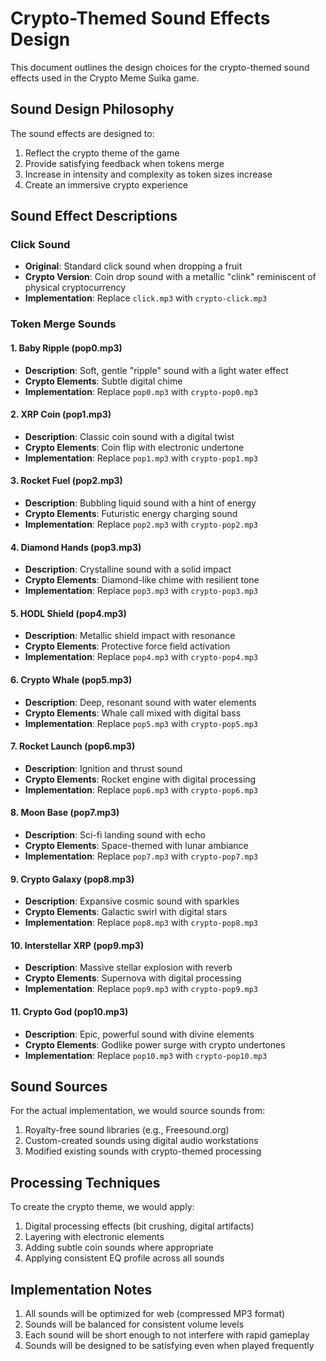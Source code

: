 # Crypto-Themed Sound Effects Design

This document outlines the design choices for the crypto-themed sound effects used in the Crypto Meme Suika game.

## Sound Design Philosophy

The sound effects are designed to:
1. Reflect the crypto theme of the game
2. Provide satisfying feedback when tokens merge
3. Increase in intensity and complexity as token sizes increase
4. Create an immersive crypto experience

## Sound Effect Descriptions

### Click Sound
- **Original**: Standard click sound when dropping a fruit
- **Crypto Version**: Coin drop sound with a metallic "clink" reminiscent of physical cryptocurrency
- **Implementation**: Replace `click.mp3` with `crypto-click.mp3`

### Token Merge Sounds

#### 1. Baby Ripple (pop0.mp3)
- **Description**: Soft, gentle "ripple" sound with a light water effect
- **Crypto Elements**: Subtle digital chime
- **Implementation**: Replace `pop0.mp3` with `crypto-pop0.mp3`

#### 2. XRP Coin (pop1.mp3)
- **Description**: Classic coin sound with a digital twist
- **Crypto Elements**: Coin flip with electronic undertone
- **Implementation**: Replace `pop1.mp3` with `crypto-pop1.mp3`

#### 3. Rocket Fuel (pop2.mp3)
- **Description**: Bubbling liquid sound with a hint of energy
- **Crypto Elements**: Futuristic energy charging sound
- **Implementation**: Replace `pop2.mp3` with `crypto-pop2.mp3`

#### 4. Diamond Hands (pop3.mp3)
- **Description**: Crystalline sound with a solid impact
- **Crypto Elements**: Diamond-like chime with resilient tone
- **Implementation**: Replace `pop3.mp3` with `crypto-pop3.mp3`

#### 5. HODL Shield (pop4.mp3)
- **Description**: Metallic shield impact with resonance
- **Crypto Elements**: Protective force field activation
- **Implementation**: Replace `pop4.mp3` with `crypto-pop4.mp3`

#### 6. Crypto Whale (pop5.mp3)
- **Description**: Deep, resonant sound with water elements
- **Crypto Elements**: Whale call mixed with digital bass
- **Implementation**: Replace `pop5.mp3` with `crypto-pop5.mp3`

#### 7. Rocket Launch (pop6.mp3)
- **Description**: Ignition and thrust sound
- **Crypto Elements**: Rocket engine with digital processing
- **Implementation**: Replace `pop6.mp3` with `crypto-pop6.mp3`

#### 8. Moon Base (pop7.mp3)
- **Description**: Sci-fi landing sound with echo
- **Crypto Elements**: Space-themed with lunar ambiance
- **Implementation**: Replace `pop7.mp3` with `crypto-pop7.mp3`

#### 9. Crypto Galaxy (pop8.mp3)
- **Description**: Expansive cosmic sound with sparkles
- **Crypto Elements**: Galactic swirl with digital stars
- **Implementation**: Replace `pop8.mp3` with `crypto-pop8.mp3`

#### 10. Interstellar XRP (pop9.mp3)
- **Description**: Massive stellar explosion with reverb
- **Crypto Elements**: Supernova with digital processing
- **Implementation**: Replace `pop9.mp3` with `crypto-pop9.mp3`

#### 11. Crypto God (pop10.mp3)
- **Description**: Epic, powerful sound with divine elements
- **Crypto Elements**: Godlike power surge with crypto undertones
- **Implementation**: Replace `pop10.mp3` with `crypto-pop10.mp3`

## Sound Sources

For the actual implementation, we would source sounds from:
1. Royalty-free sound libraries (e.g., Freesound.org)
2. Custom-created sounds using digital audio workstations
3. Modified existing sounds with crypto-themed processing

## Processing Techniques

To create the crypto theme, we would apply:
1. Digital processing effects (bit crushing, digital artifacts)
2. Layering with electronic elements
3. Adding subtle coin sounds where appropriate
4. Applying consistent EQ profile across all sounds

## Implementation Notes

1. All sounds will be optimized for web (compressed MP3 format)
2. Sounds will be balanced for consistent volume levels
3. Each sound will be short enough to not interfere with rapid gameplay
4. Sounds will be designed to be satisfying even when played frequently